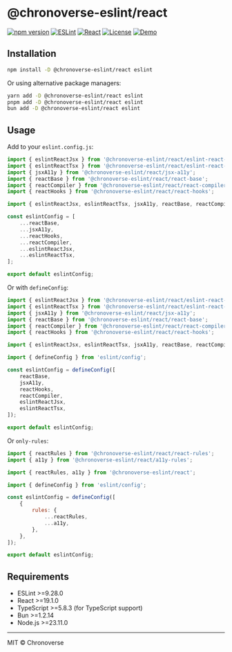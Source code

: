 # @chronoverse-eslint/react

[![npm version](https://img.shields.io/npm/v/@chronoverse-eslint/react.svg)](https://www.npmjs.com/package/@chronoverse-eslint/react)
[![ESLint](https://img.shields.io/badge/ESLint-v9.28.0-4B32C3.svg)](https://eslint.org)
[![React](https://img.shields.io/badge/React-v19.1.0-61DAFB.svg)](https://reactjs.org)
[![License](https://img.shields.io/badge/license-MIT-4B32C3.svg)](LICENSE)
[![Demo](https://img.shields.io/badge/🛠️-Config%20Inspector-4B32C3)](https://gratisvictory.github.io/chronoverse-eslint)

## Installation

```bash
npm install -D @chronoverse-eslint/react eslint
```

Or using alternative package managers:

```bash
yarn add -D @chronoverse-eslint/react eslint
pnpm add -D @chronoverse-eslint/react eslint
bun add -D @chronoverse-eslint/react eslint
```

## Usage

Add to your `eslint.config.js`:

```javascript
import { eslintReactJsx } from '@chronoverse-eslint/react/eslint-react-jsx';
import { eslintReactTsx } from '@chronoverse-eslint/react/eslint-react-tsx';
import { jsxA11y } from '@chronoverse-eslint/react/jsx-a11y';
import { reactBase } from '@chronoverse-eslint/react/react-base';
import { reactCompiler } from '@chronoverse-eslint/react/react-compiler';
import { reactHooks } from '@chronoverse-eslint/react/react-hooks';

import { eslintReactJsx, eslintReactTsx, jsxA11y, reactBase, reactCompiler, reactHooks } from '@chronoverse-eslint/react';

const eslintConfig = [
	...reactBase,
	...jsxA11y,
	...reactHooks,
	...reactCompiler,
	...eslintReactJsx,
	...eslintReactTsx,
];

export default eslintConfig;
```

Or with `defineConfig`:

```javascript
import { eslintReactJsx } from '@chronoverse-eslint/react/eslint-react-jsx';
import { eslintReactTsx } from '@chronoverse-eslint/react/eslint-react-tsx';
import { jsxA11y } from '@chronoverse-eslint/react/jsx-a11y';
import { reactBase } from '@chronoverse-eslint/react/react-base';
import { reactCompiler } from '@chronoverse-eslint/react/react-compiler';
import { reactHooks } from '@chronoverse-eslint/react/react-hooks';

import { eslintReactJsx, eslintReactTsx, jsxA11y, reactBase, reactCompiler, reactHooks } from '@chronoverse-eslint/react';

import { defineConfig } from 'eslint/config';

const eslintConfig = defineConfig([
	reactBase,
	jsxA11y,
	reactHooks,
	reactCompiler,
	eslintReactJsx,
	eslintReactTsx,
]);

export default eslintConfig;
```

Or `only-rules`:

```javascript
import { reactRules } from '@chronoverse-eslint/react/react-rules';
import { a11y } from '@chronoverse-eslint/react/a11y-rules';

import { reactRules, a11y } from '@chronoverse-eslint/react';

import { defineConfig } from 'eslint/config';

const eslintConfig = defineConfig([
	{
		rules: {
			...reactRules,
			...a11y,
		},
	},
]);

export default eslintConfig;
```

## Requirements

- ESLint >=9.28.0
- React >=19.1.0
- TypeScript >=5.8.3 (for TypeScript support)
- Bun >=1.2.14
- Node.js >=23.11.0

---

MIT © Chronoverse
